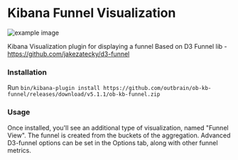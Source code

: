 # Kibana Funnel Visualization

![example image](https://raw.githubusercontent.com/outbrain/ob-kb-funnel/master/docs/image1.png)

Kibana Visualization plugin for displaying a funnel
Based on D3 Funnel lib - https://github.com/jakezatecky/d3-funnel

### Installation
Run `bin/kibana-plugin install https://github.com/outbrain/ob-kb-funnel/releases/download/v5.1.1/ob-kb-funnel.zip`

### Usage
Once installed, you'll see an additional type of visualization, named "Funnel View". The funnel is created from the buckets of the aggregation. Advanced D3-funnel options can be set in the Options tab, along with other funnel metrics.
 

